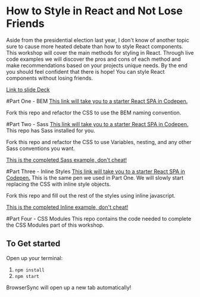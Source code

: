 # How to Style in React and Not Lose Friends

Aside from the presidential election last year, I don't know of another topic sure to cause more heated debate than how to style React components. This workshop will cover the main methods for styling in React. Through live code examples we will discover the pros and cons of each method and make recommendations based on your projects unique needs. By the end you should feel confident that there is hope! You can style React components without losing friends. 

[Link to slide Deck](https://docs.google.com/presentation/d/1IYqpMsmAbARSegvN-SypC2MhpDwkR-HfEVEtklfIFWY/edit?usp=sharing)

#Part One - BEM
[This link will take you to a starter React SPA in Codepen.](http://codepen.io/sarrahvesselov/pen/XpgZzz/)

Fork this repo and refactor the CSS to use the BEM naming convention.

#Part Two - Sass
[This link will take you to a starter React SPA in Codepen.](http://codepen.io/sarrahvesselov/pen/JELRXL/) This repo has Sass installed for you. 

Fork this repo and refactor the CSS to use Variables, nesting, and any other Sass conventions you want.

[This is the completed Sass example, don't cheat!](http://codepen.io/sarrahvesselov/pen/dNZgqZ/)

#Part Three - Inline Styles
[This link will take you to a starter React SPA in Codepen.](http://codepen.io/sarrahvesselov/pen/XpgZzz/) This is the same pen we used in Part One. We will slowly start replacing the CSS with inline style objects.

Fork this repo and fill out the rest of the styles using inline javascript.

[This is the completed Inline example, don't cheat!](http://codepen.io/sarrahvesselov/pen/ZLaVmV/)

#Part Four - CSS Modules
This repo contains the code needed to complete the CSS Modules part of this workshop.
## To Get started

Open up your terminal:

1. `npm install`
2. `npm start`

BrowserSync will open up a new tab automatically!

